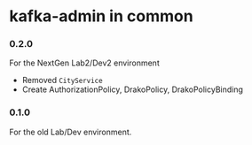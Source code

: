 # kafka-admin in common

### 0.2.0
For the NextGen Lab2/Dev2 environment

- Removed `CityService`
- Create AuthorizationPolicy, DrakoPolicy, DrakoPolicyBinding

### 0.1.0
For the old Lab/Dev environment.
